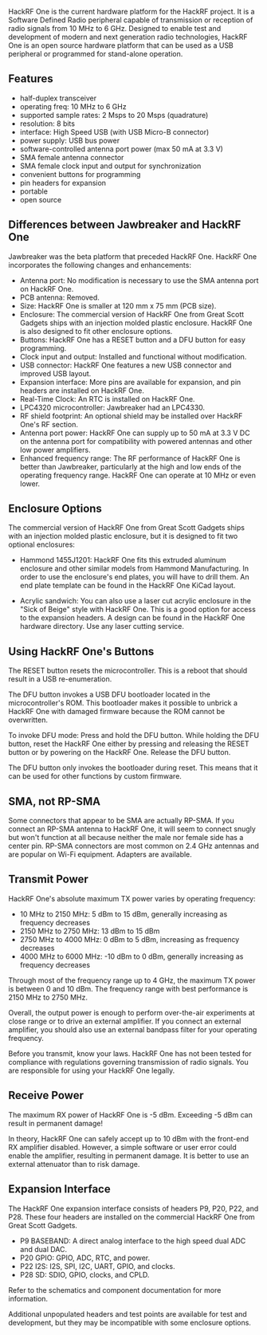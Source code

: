 HackRF One is the current hardware platform for the HackRF project.  It is a Software Defined Radio peripheral capable of transmission or reception of radio signals from 10 MHz to 6 GHz. Designed to enable test and development of modern and next generation radio technologies, HackRF One is an open source hardware platform that can be used as a USB peripheral or programmed for stand-alone operation.

## Features

* half-duplex transceiver
* operating freq: 10 MHz to 6 GHz
* supported sample rates: 2 Msps to 20 Msps (quadrature)
* resolution: 8 bits
* interface: High Speed USB (with USB Micro-B connector)
* power supply: USB bus power
* software-controlled antenna port power (max 50 mA at 3.3 V)
* SMA female antenna connector
* SMA female clock input and output for synchronization
* convenient buttons for programming
* pin headers for expansion
* portable
* open source

## Differences between Jawbreaker and HackRF One

Jawbreaker was the beta platform that preceded HackRF One.  HackRF One incorporates the following changes and enhancements:

* Antenna port: No modification is necessary to use the SMA antenna port on HackRF One.
* PCB antenna: Removed.
* Size: HackRF One is smaller at 120 mm x 75 mm (PCB size).
* Enclosure: The commercial version of HackRF One from Great Scott Gadgets ships with an injection molded plastic enclosure. HackRF One is also designed to fit other enclosure options.
* Buttons: HackRF One has a RESET button and a DFU button for easy programming.
* Clock input and output: Installed and functional without modification.
* USB connector: HackRF One features a new USB connector and improved USB layout.
* Expansion interface: More pins are available for expansion, and pin headers are installed on HackRF One.
* Real-Time Clock: An RTC is installed on HackRF One.
* LPC4320 microcontroller: Jawbreaker had an LPC4330.
* RF shield footprint: An optional shield may be installed over HackRF One's RF section.
* Antenna port power: HackRF One can supply up to 50 mA at 3.3 V DC on the antenna port for compatibility with powered antennas and other low power amplifiers.
* Enhanced frequency range: The RF performance of HackRF One is better than Jawbreaker, particularly at the high and low ends of the operating frequency range. HackRF One can operate at 10 MHz or even lower.

## Enclosure Options

The commercial version of HackRF One from Great Scott Gadgets ships with an injection molded plastic enclosure, but it is designed to fit two optional enclosures:

* Hammond 1455J1201: HackRF One fits this extruded aluminum enclosure and other similar models from Hammond Manufacturing.  In order to use the enclosure's end plates, you will have to drill them.  An end plate template can be found in the HackRF One KiCad layout.

* Acrylic sandwich: You can also use a laser cut acrylic enclosure in the "Sick of Beige" style with HackRF One.  This is a good option for access to the expansion headers.  A design can be found in the HackRF One hardware directory.  Use any laser cutting service.

## Using HackRF One's Buttons

The RESET button resets the microcontroller.  This is a reboot that should result in a USB re-enumeration.

The DFU button invokes a USB DFU bootloader located in the microcontroller's ROM.  This bootloader makes it possible to unbrick a HackRF One with damaged firmware because the ROM cannot be overwritten.

To invoke DFU mode: Press and hold the DFU button.  While holding the DFU button, reset the HackRF One either by pressing and releasing the RESET button or by powering on the HackRF One.  Release the DFU button.

The DFU button only invokes the bootloader during reset.  This means that it can be used for other functions by custom firmware.

## SMA, not RP-SMA

Some connectors that appear to be SMA are actually RP-SMA.  If you connect an RP-SMA antenna to HackRF One, it will seem to connect snugly but won't function at all because neither the male nor female side has a center pin.  RP-SMA connectors are most common on 2.4 GHz antennas and are popular on Wi-Fi equipment.  Adapters are available.

## Transmit Power

HackRF One's absolute maximum TX power varies by operating frequency:
* 10 MHz to 2150 MHz: 5 dBm to 15 dBm, generally increasing as frequency decreases
* 2150 MHz to 2750 MHz: 13 dBm to 15 dBm
* 2750 MHz to 4000 MHz: 0 dBm to 5 dBm, increasing as frequency decreases
* 4000 MHz to 6000 MHz: -10 dBm to 0 dBm, generally increasing as frequency decreases

Through most of the frequency range up to 4 GHz, the maximum TX power is between 0 and 10 dBm.  The frequency range with best performance is 2150 MHz to 2750 MHz.

Overall, the output power is enough to perform over-the-air experiments at close range or to drive an external amplifier.  If you connect an external amplifier, you should also use an external bandpass filter for your operating frequency.

Before you transmit, know your laws.  HackRF One has not been tested for compliance with regulations governing transmission of radio signals.  You are responsible for using your HackRF One legally.

## Receive Power

The maximum RX power of HackRF One is -5 dBm.  Exceeding -5 dBm can result in permanent damage!

In theory, HackRF One can safely accept up to 10 dBm with the front-end RX amplifier disabled.  However, a simple software or user error could enable the amplifier, resulting in permanent damage.  It is better to use an external attenuator than to risk damage.

## Expansion Interface

The HackRF One expansion interface consists of headers P9, P20, P22, and P28.  These four headers are installed on the commercial HackRF One from Great Scott Gadgets.

* P9 BASEBAND: A direct analog interface to the high speed dual ADC and dual DAC.
* P20 GPIO: GPIO, ADC, RTC, and power.
* P22 I2S: I2S, SPI, I2C, UART, GPIO, and clocks.
* P28 SD: SDIO, GPIO, clocks, and CPLD.

Refer to the schematics and component documentation for more information.

Additional unpopulated headers and test points are available for test and development, but they may be incompatible with some enclosure options.
